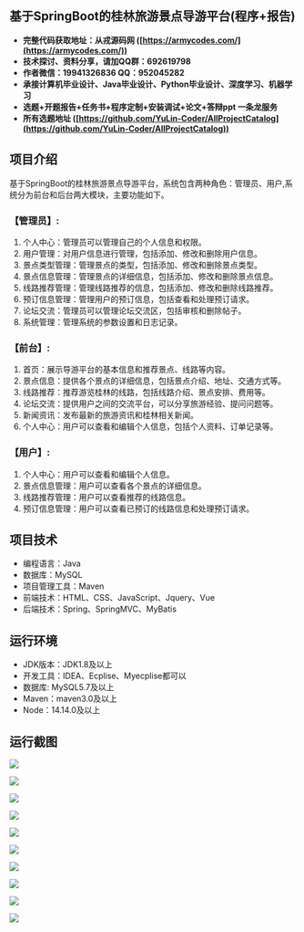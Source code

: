 ## 基于SpringBoot的桂林旅游景点导游平台(程序+报告)

- <b>完整代码获取地址：从戎源码网 ([https://armycodes.com/](https://armycodes.com/))</b>
- <b>技术探讨、资料分享，请加QQ群：692619798</b> 
- <b>作者微信：19941326836  QQ：952045282</b> 
- <b>承接计算机毕业设计、Java毕业设计、Python毕业设计、深度学习、机器学习</b>
- <b>选题+开题报告+任务书+程序定制+安装调试+论文+答辩ppt 一条龙服务</b>
- <b>所有选题地址 ([https://github.com/YuLin-Coder/AllProjectCatalog](https://github.com/YuLin-Coder/AllProjectCatalog)) </b>

## 项目介绍
基于SpringBoot的桂林旅游景点导游平台，系统包含两种角色：管理员、用户,系统分为前台和后台两大模块，主要功能如下。

### 【管理员】:
1. 个人中心：管理员可以管理自己的个人信息和权限。
2. 用户管理：对用户信息进行管理，包括添加、修改和删除用户信息。
3. 景点类型管理：管理景点的类型，包括添加、修改和删除景点类型。
4. 景点信息管理：管理景点的详细信息，包括添加、修改和删除景点信息。
5. 线路推荐管理：管理线路推荐的信息，包括添加、修改和删除线路推荐。
6. 预订信息管理：管理用户的预订信息，包括查看和处理预订请求。
7. 论坛交流：管理员可以管理论坛交流区，包括审核和删除帖子。
8. 系统管理：管理系统的参数设置和日志记录。

### 【前台】:
1. 首页：展示导游平台的基本信息和推荐景点、线路等内容。
2. 景点信息：提供各个景点的详细信息，包括景点介绍、地址、交通方式等。
3. 线路推荐：推荐游览桂林的线路，包括线路介绍、景点安排、费用等。
4. 论坛交流：提供用户之间的交流平台，可以分享旅游经验、提问问题等。
5. 新闻资讯：发布最新的旅游资讯和桂林相关新闻。
6. 个人中心：用户可以查看和编辑个人信息，包括个人资料、订单记录等。

### 【用户】:
1. 个人中心：用户可以查看和编辑个人信息。
2. 景点信息管理：用户可以查看各个景点的详细信息。
3. 线路推荐管理：用户可以查看推荐的线路信息。
4. 预订信息管理：用户可以查看已预订的线路信息和处理预订请求。

## 项目技术
- 编程语言：Java
- 数据库：MySQL
- 项目管理工具：Maven
- 前端技术：HTML、CSS、JavaScript、Jquery、Vue
- 后端技术：Spring、SpringMVC、MyBatis

## 运行环境
- JDK版本：JDK1.8及以上
- 开发工具：IDEA、Ecplise、Myecplise都可以
- 数据库: MySQL5.7及以上
- Maven：maven3.0及以上
- Node：14.14.0及以上

## 运行截图
![](screenshot/1.png)

![](screenshot/2.png)

![](screenshot/3.png)

![](screenshot/4.png)

![](screenshot/5.png)

![](screenshot/6.png)

![](screenshot/7.png)

![](screenshot/8.png)

![](screenshot/9.png)

![](screenshot/10.png)
